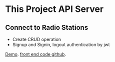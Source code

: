 # This Project API Server

## Connect to Radio Stations

- Create CRUD operation
- Signup and Signin, logout authentication by jwt

[Demo](https://api-server-radio-ui.web.app/login).
[front end code github](https://github.com/RahulGhosh305/turtly-venture-task-api-server-ui-radio).
